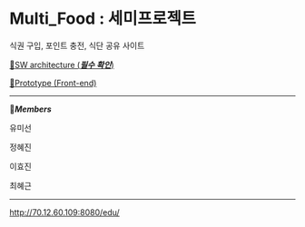 # Multi_Food : 세미프로젝트

식권 구입, 포인트 충전, 식단 공유 사이트

[:book:SW architecture (***필수 확인***)](Architecture.md)

[:book:Prototype (Front-end)](Front_end.md)

---

:hugs:***Members***

유미선

정혜진

이효진

최혜근

---

http://70.12.60.109:8080/edu/